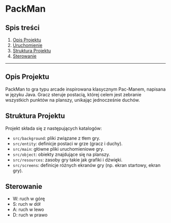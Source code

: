 # PackMan

## Spis treści
1. [Opis Projektu](#opis-projektu)
2. [Uruchomienie](#uruchomienie)
3. [Struktura Projektu](#struktura-projektu)
4. [Sterowanie](#sterowanie)


---

## Opis Projektu
PackMan to gra typu arcade inspirowana klasycznym Pac-Manem, napisana w języku Java. Gracz steruje postacią, której celem jest zebranie wszystkich punktów na planszy, unikając jednocześnie duchów.


## Struktura Projektu
Projekt składa się z następujących katalogów:

- `src/background`: pliki związane z tłem gry.
- `src/entity`: definicje postaci w grze (gracz i duchy).
- `src/main`: główne pliki uruchomieniowe gry.
- `src/object`: obiekty znajdujące się na planszy.
- `src/resources`: zasoby gry takie jak grafiki i dźwięki.
- `src/screens`: definicje różnych ekranów gry (np. ekran startowy, ekran gry).

## Sterowanie
- W: ruch w górę
- S: ruch w dół
- A: ruch w lewo
- D: ruch w prawo
